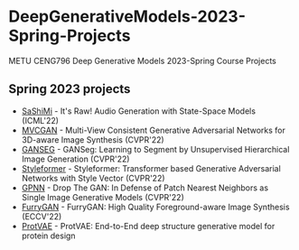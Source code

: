 # DeepGenerativeModels-2023-Spring-Projects
METU CENG796 Deep Generative Models 2023-Spring Course Projects

## Spring 2023 projects
* [SaShiMi](https://github.com/necrashter/SaShiMi-796) - It's Raw! Audio Generation with State-Space Models (ICML'22)
* [MVCGAN](MVCGAN/) - Multi-View Consistent Generative Adversarial Networks for 3D-aware Image Synthesis (CVPR'22)
* [GANSEG](GANSeg/) - GANSeg: Learning to Segment by Unsupervised Hierarchical Image Generation (CVPR'22)
* [Styleformer](Styleformer/) - Styleformer: Transformer based Generative Adversarial Networks with Style Vector (CVPR'22)
* [GPNN](GPNN/) -  Drop The GAN: In Defense of Patch Nearest Neighbors as Single Image Generative Models (CVPR'22)
* [FurryGAN](FurryGAN/) - FurryGAN: High Quality Foreground-aware Image Synthesis (ECCV'22)
* [ProtVAE](https://github.com/ssyigitarslan/ProtVAE) - ProtVAE: End-to-End deep structure generative model for protein design

